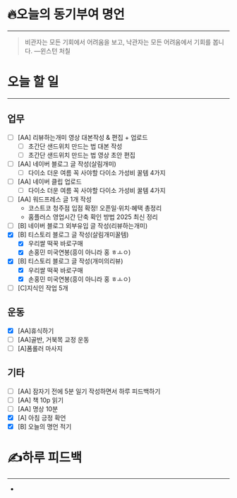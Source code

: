 # 🔥오늘의 동기부여 명언

---
> 비관자는 모든 기회에서 어려움을 보고, 낙관자는 모든 어려움에서 기회를 봅니다.
> —윈스턴 처칠

# 오늘 할 일
---
## 업무
- [ ] [AA] 리뷰하는개미 영상 대본작성 & 편집 + 업로드
	- [ ] 초간단 샌드위치 만드는 법 대본 작성
	- [ ] 초간단 샌드위치 만드는 법 영상 초안 편집
- [ ] [AA] 네이버 블로그 글 작성(살림개미)
	- [ ] 다이소 더운 여름 꼭 사야할 다이소 가성비 꿀템 4가지
- [ ] [AA] 네이버 클립 업로드
	- [ ] 다이소 더운 여름 꼭 사야할 다이소 가성비 꿀템 4가지
- [ ] [AA] 워드프레스 글 1개 작성
	- 코스트코 청주점 입점 확정! 오픈일·위치·혜택 총정리
	- 홈플러스 영업시간 단축 확인 방법 2025 최신 정리
- [ ] [B] 네이버 블로그 외부유입 글 작성(리뷰하는개미)
- [x] [B] 티스토리 블로그 글 작성(살림개미꿀템)
	- [x] 우리쌀 떡꾹 바로구매
	- [x] 손홍민 미국연봉(흥이 아니라 홍 ㅎㅗㅇ)
- [x] [B] 티스토리 블로그 글 작성(개미의리뷰)
	- [x] 우리쌀 떡꾹 바로구매
	- [x] 손홍민 미국연봉(흥이 아니라 홍 ㅎㅗㅇ)
- [ ] [C]지식인 작업 5개

## 운동
- [x] [AA]휴식하기
- [ ] [AA]골반, 거북목 교정 운동
- [ ] [A]폼롤러 마사지

## 기타
- [ ] [AA] 잠자기 전에 5분 일기 작성하면서 하루 피드백하기
- [ ] [AA] 책 10p 읽기
- [ ] [AA] 명상 10분
- [x] [A] 아침 긍정 확언
- [x] [B] 오늘의 명언 적기

# ✍하루 피드백
---
- 